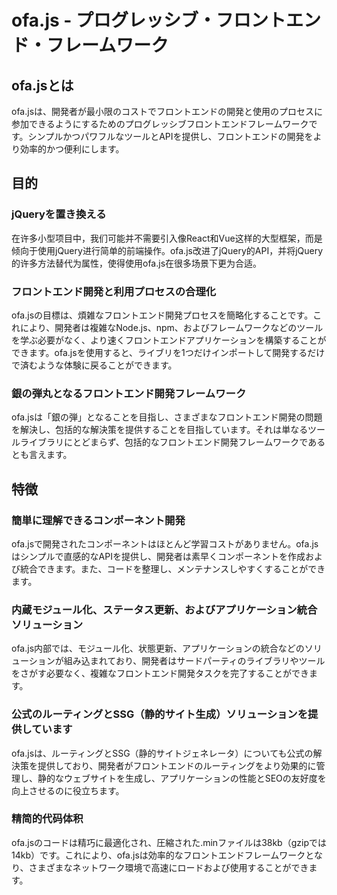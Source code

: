 # ofa.js - プログレッシブ・フロントエンド・フレームワーク

## ofa.jsとは

ofa.jsは、開発者が最小限のコストでフロントエンドの開発と使用のプロセスに参加できるようにするためのプログレッシブフロントエンドフレームワークです。シンプルかつパワフルなツールとAPIを提供し、フロントエンドの開発をより効率的かつ便利にします。

## 目的

### jQueryを置き換える

在许多小型项目中，我们可能并不需要引入像React和Vue这样的大型框架，而是倾向于使用jQuery进行简单的前端操作。ofa.js改进了jQuery的API，并将jQuery的许多方法替代为属性，使得使用ofa.js在很多场景下更为合适。

### フロントエンド開発と利用プロセスの合理化

ofa.jsの目標は、煩雑なフロントエンド開発プロセスを簡略化することです。これにより、開発者は複雑なNode.js、npm、およびフレームワークなどのツールを学ぶ必要がなく、より速くフロントエンドアプリケーションを構築することができます。ofa.jsを使用すると、ライブリを1つだけインポートして開発するだけで済むような体験に戻ることができます。

### 銀の弾丸となるフロントエンド開発フレームワーク

ofa.jsは「銀の弾」となることを目指し、さまざまなフロントエンド開発の問題を解決し、包括的な解決策を提供することを目指しています。それは単なるツールライブラリにとどまらず、包括的なフロントエンド開発フレームワークであるとも言えます。

## 特徴

### 簡単に理解できるコンポーネント開発

ofa.jsで開発されたコンポーネントはほとんど学習コストがありません。ofa.jsはシンプルで直感的なAPIを提供し、開発者は素早くコンポーネントを作成および統合できます。また、コードを整理し、メンテナンスしやすくすることができます。

### 内蔵モジュール化、ステータス更新、およびアプリケーション統合ソリューション

ofa.js内部では、モジュール化、状態更新、アプリケーションの統合などのソリューションが組み込まれており、開発者はサードパーティのライブラリやツールをさがす必要なく、複雑なフロントエンド開発タスクを完了することができます。

### 公式のルーティングとSSG（静的サイト生成）ソリューションを提供しています

ofa.jsは、ルーティングとSSG（静的サイトジェネレータ）についても公式の解決策を提供しており、開発者がフロントエンドのルーティングをより効果的に管理し、静的なウェブサイトを生成し、アプリケーションの性能とSEOの友好度を向上させるのに役立ちます。

### 精简的代码体积

ofa.jsのコードは精巧に最適化され、圧縮された.minファイルは38kb（gzipでは14kb）です。これにより、ofa.jsは効率的なフロントエンドフレームワークとなり、さまざまなネットワーク環境で高速にロードおよび使用することができます。